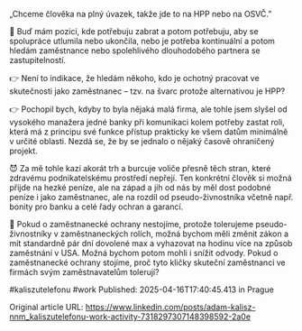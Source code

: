 „Chceme člověka na plný úvazek, takže jde to na HPP nebo na OSVČ.”


🤔 Buď mám pozici, kde potřebuju zabrat a potom potřebuju, aby se spolupráce utlumila nebo ukončila, nebo je potřeba kontinuální a potom hledám zaměstnance nebo spolehlivého dlouhodobého partnera se zastupitelností.


👉 Není to indikace, že hledám někoho, kdo je ochotný pracovat ve skutečnosti jako zaměstnanec – tzv. na švarc protože alternativou je HPP?


👉 Pochopil bych, kdyby to byla nějaká malá firma, ale tohle jsem slyšel od vysokého manažera jedné banky při komunikaci kolem potřeby zastat roli, která má z principu své funkce přístup prakticky ke všem datům minimálně v určité oblasti. Nezdá se, že by se jednalo o nějaký časově ohraničený projekt.


😈 Za mě tohle kazí akorát trh a burcuje voliče přesně těch stran, které zdravému podnikatelskému prostředí nepřejí. Ten konkrétní člověk si možná přijde na hezké peníze, ale na západ a jih od nás by měl dost podobné peníze i jako zaměstnanec, ale na rozdíl od pseudo-živnostníka včetně např. bonity pro banku a celé řady ochran a garancí.


🤔 Pokud o zaměstnanecké ochrany nestojíme, protože tolerujeme pseudo-živnostníky v zaměstnaneckých rolích, možná bychom měli změnit zákon a mít standardně pár dní dovolené max a vyhazovat na hodinu více na způsob zaměstnání v USA. Možná bychom potom mohli i snížit odvody. Pokud o zaměstnanecké ochrany stojíme, proč tyto kličky skuteční zaměstnanci ve firmách svým zaměstnavatelům tolerují?

#kaliszutelefonu #work
Published: 2025-04-16T17:40:45.413 in Prague

Original article URL: https://www.linkedin.com/posts/adam-kalisz-nnm_kaliszutelefonu-work-activity-7318297307148398592-2a0e

